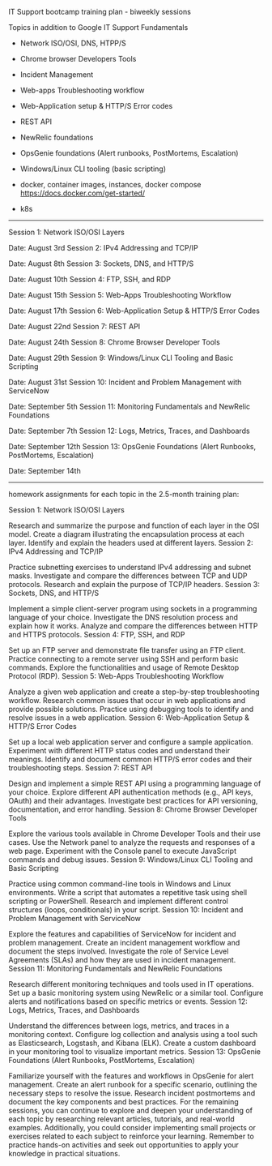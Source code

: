 IT Support bootcamp training plan - biweekly sessions

Topics in addition to Google IT Support Fundamentals

- Network ISO/OSI, DNS, HTPP/S
  
- Chrome browser Developers Tools

- Incident Management

- Web-apps Troubleshooting workflow

- Web-Application setup & HTTP/S Error codes

-  REST API

- NewRelic foundations

- OpsGenie foundations (Alert runbooks, PostMortems, Escalation)

- Windows/Linux CLI tooling (basic scripting)

- docker, container images, instances, docker compose https://docs.docker.com/get-started/

- k8s


------


Session 1: Network ISO/OSI Layers

Date: August 3rd
Session 2: IPv4 Addressing and TCP/IP

Date: August 8th
Session 3: Sockets, DNS, and HTTP/S

Date: August 10th
Session 4: FTP, SSH, and RDP

Date: August 15th
Session 5: Web-Apps Troubleshooting Workflow

Date: August 17th
Session 6: Web-Application Setup & HTTP/S Error Codes

Date: August 22nd
Session 7: REST API

Date: August 24th
Session 8: Chrome Browser Developer Tools

Date: August 29th
Session 9: Windows/Linux CLI Tooling and Basic Scripting

Date: August 31st
Session 10: Incident and Problem Management with ServiceNow

Date: September 5th
Session 11: Monitoring Fundamentals and NewRelic Foundations

Date: September 7th
Session 12: Logs, Metrics, Traces, and Dashboards

Date: September 12th
Session 13: OpsGenie Foundations (Alert Runbooks, PostMortems, Escalation)

Date: September 14th





---------

 homework assignments for each topic in the 2.5-month training plan:

Session 1: Network ISO/OSI Layers

Research and summarize the purpose and function of each layer in the OSI model.
Create a diagram illustrating the encapsulation process at each layer.
Identify and explain the headers used at different layers.
Session 2: IPv4 Addressing and TCP/IP

Practice subnetting exercises to understand IPv4 addressing and subnet masks.
Investigate and compare the differences between TCP and UDP protocols.
Research and explain the purpose of TCP/IP headers.
Session 3: Sockets, DNS, and HTTP/S

Implement a simple client-server program using sockets in a programming language of your choice.
Investigate the DNS resolution process and explain how it works.
Analyze and compare the differences between HTTP and HTTPS protocols.
Session 4: FTP, SSH, and RDP

Set up an FTP server and demonstrate file transfer using an FTP client.
Practice connecting to a remote server using SSH and perform basic commands.
Explore the functionalities and usage of Remote Desktop Protocol (RDP).
Session 5: Web-Apps Troubleshooting Workflow

Analyze a given web application and create a step-by-step troubleshooting workflow.
Research common issues that occur in web applications and provide possible solutions.
Practice using debugging tools to identify and resolve issues in a web application.
Session 6: Web-Application Setup & HTTP/S Error Codes

Set up a local web application server and configure a sample application.
Experiment with different HTTP status codes and understand their meanings.
Identify and document common HTTP/S error codes and their troubleshooting steps.
Session 7: REST API

Design and implement a simple REST API using a programming language of your choice.
Explore different API authentication methods (e.g., API keys, OAuth) and their advantages.
Investigate best practices for API versioning, documentation, and error handling.
Session 8: Chrome Browser Developer Tools

Explore the various tools available in Chrome Developer Tools and their use cases.
Use the Network panel to analyze the requests and responses of a web page.
Experiment with the Console panel to execute JavaScript commands and debug issues.
Session 9: Windows/Linux CLI Tooling and Basic Scripting

Practice using common command-line tools in Windows and Linux environments.
Write a script that automates a repetitive task using shell scripting or PowerShell.
Research and implement different control structures (loops, conditionals) in your script.
Session 10: Incident and Problem Management with ServiceNow

Explore the features and capabilities of ServiceNow for incident and problem management.
Create an incident management workflow and document the steps involved.
Investigate the role of Service Level Agreements (SLAs) and how they are used in incident management.
Session 11: Monitoring Fundamentals and NewRelic Foundations

Research different monitoring techniques and tools used in IT operations.
Set up a basic monitoring system using NewRelic or a similar tool.
Configure alerts and notifications based on specific metrics or events.
Session 12: Logs, Metrics, Traces, and Dashboards

Understand the differences between logs, metrics, and traces in a monitoring context.
Configure log collection and analysis using a tool such as Elasticsearch, Logstash, and Kibana (ELK).
Create a custom dashboard in your monitoring tool to visualize important metrics.
Session 13: OpsGenie Foundations (Alert Runbooks, PostMortems, Escalation)

Familiarize yourself with the features and workflows in OpsGenie for alert management.
Create an alert runbook for a specific scenario, outlining the necessary steps to resolve the issue.
Research incident postmortems and document the key components and best practices.
For the remaining sessions, you can continue to explore and deepen your understanding of each topic by researching relevant articles, tutorials, and real-world examples. Additionally, you could consider implementing small projects or exercises related to each subject to reinforce your learning. Remember to practice hands-on activities and seek out opportunities to apply your knowledge in practical situations.
